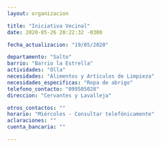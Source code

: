 ```yaml
---
layout: organizacion

title: "Iniciativa Vecinal"
date: 2020-05-26 20:22:32 -0300

fecha_actualizacion: "19/05/2020"

departamento: "Salto"
barrio: "Barrio la Estrella"
actividades: "Olla"
necesidades: "Alimentos y Artículos de Limpieza"
necesidades_especificas: "Ropa de abrigo"
telefono_contacto: "099505028"
direccion: "Cervantes y Lavalleja"

otros_contactos: ""
horario: "Miércoles - Consultar telefónicamente"
aclaraciones: ""
cuenta_bancaria: ""

---
```


